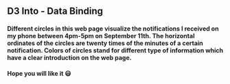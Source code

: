 ## D3 Into - Data Binding

#### Different circles in this web page visualize the notifications I received on my phone between 4pm-5pm on September 11th. The horizontal ordinates of the circles are twenty times of the minutes of a certain notification. Colors of circles stand for different type of information which have a clear introduction on the web page.

#### Hope you will like it 😃
